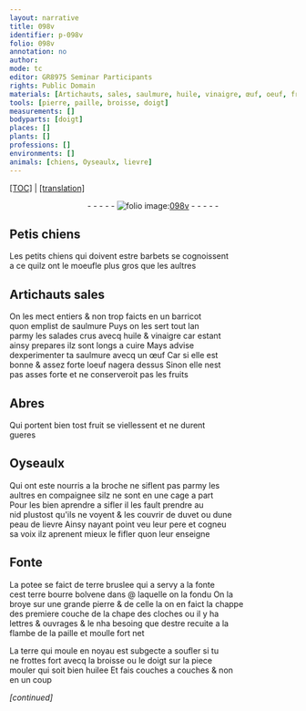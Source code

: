```yaml
---
layout: narrative
title: 098v
identifier: p-098v
folio: 098v
annotation: no
author:
mode: tc
editor: GR8975 Seminar Participants
rights: Public Domain
materials: [Artichauts, sales, saulmure, huile, vinaigre, œuf, oeuf, fruits, fruit, duvet, peau de lievre, potee, terre bruslee, terre bourre bolvene, pierre, paille, terre, huilee]
tools: [pierre, paille, broisse, doigt]
measurements: []
bodyparts: [doigt]
places: []
plants: []
professions: []
environments: []
animals: [chiens, Oyseaulx, lievre]
---
```


<p><a href="{{ site.baseurl }}/diplomatic/">[TOC]</a> | <a href="{{ site.baseurl }}/texts/p-098v_tl/" target="_blank">[translation]</a></p><div class="folio" align="center">- - - - - <a href="http://gallica.bnf.fr/ark:/12148/btv1b10500001g/f202.image" target="_blank"><img src="https://cu-mkp.github.io/2017-workshop-edition/assets/photo-icon.png" alt="folio image: " style="display:inline-block; margin-bottom:-3px;"/>098v</a> - - - - - </div>  
  

## Petis <span class="al">chiens</span>

 
Les petits <span class="al">chiens</span> qui doivent estre barbets se cognoissent<br/> a ce quilz ont le moeufle plus gros que les aultres
 
 
  

## <span class="m">Artichauts</span> <span class="m">sales</span>

 
On les mect entiers & non trop faicts en un barricot<br/> quon emplist de <span class="m">saulmure</span> Puys on les sert tout lan<br/> parmy les salades crus avecq <span class="m">huile</span> & <span class="m">vinaigre</span> car esta<span class="exp">n</span>t<br/> ainsy prepares ilz sont longs a cuire Mays advise<br/> dexperimenter ta <span class="m">saulmure</span> avecq un <span class="m">œuf</span> Car si elle est<br/> bonne & assez forte l<span class="m">oeuf</span> nagera dessus Sinon elle nest<br/> pas asses forte et ne conserveroit pas les <span class="m">fruits</span>
 
 
  

## Abres

 
Qui portent bien tost <span class="m">fruit</span> se viellessent et ne durent<br/> gueres
 
 
  

## <span class="al">Oyseaulx</span>

 
Qui ont este nourris a la broche ne siflent pas parmy les<br/> aultres en compaignee silz ne sont en une cage a part<br/> Pour les bien aprendre a sifler il les fault prendre au<br/> nid plustost qu'ils ne voyent & les couvrir de <span class="m">duvet</span> ou dune<br/> <span class="m">peau de <span class="al">lievre</span></span> Ainsy nayant point veu leur pere et cogneu<br/> sa voix ilz aprenent mieux le fifler quon leur enseigne
 
 
  

## Fonte

 
La <span class="m">potee</span> se faict de <span class="m">terre bruslee</span> qui a servy a la fonte<br/> cest <span class="m">terre bourre bolvene</span> dans @ laquelle on la fondu On la<br/> broye sur une grande <span class="tl"><span class="m">pierre</span></span> & de celle la on en faict la <span class="del">chappe<br/> des</span> premiere couche de la chape des cloches ou il y ha<br/> l<span class="exp">ett</span>res & ouvrages & <span class="del">le</span> nha besoing que destre recuite a la<br/> flambe de la <span class="tl"><span class="m">paille</span></span> et moulle fort net
 
La <span class="m">terre</span> qui moule en noyau est subgecte a soufler si tu<br/> ne frottes fort avecq la <span class="tl">broisse</span> ou le <span class="tl"><span class="bp">doigt </span></span> sur la piece<br/> mouler qui soit bien <span class="m">huilee</span> Et fais couches a couches & non<br/> en un coup
 
*[continued]*
 
